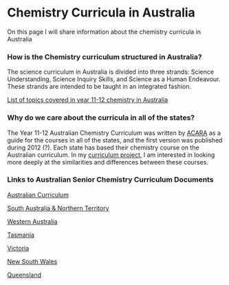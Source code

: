 <h1>Chemistry Curricula in Australia</h1>

<p>On this page I will share information about the chemistry curricula in Australia</p>

<h3>How is the Chemistry curriculum structured in Australia?</h3>

<p>The science curriculum in Australia is divided into three strands: Science Understanding, Science Inquiry Skills, and Science as a Human Endeavour. These strands are intended to be taught in an integrated fashion.</p>

<p><a href="https://gfirmer.github.io/Chem-Ed-Doctorate/Topics">List of topics covered in year 11-12 chemistry in Australia</a>

<h3>Why do we care about the curricula in all of the states?</h3>

<p>The Year 11-12 Australian Chemistry Curriculum was written by <a href="https://www.acara.edu.au/curriculum/history-of-the-australian-curriculum/development-of-australian-curriculum">ACARA</a> as a guide for the courses in all of the states, and the first version was published during 2012 (?). Each state has based their chemistry course on the Australian curriculum. In my <a href="https://github.com/GFirmer/Chemistry-teacher/projects/1">curriculum project</a>, I am interested in looking more deeply at the similarities and differences between these courses.</p>

<h3>Links to Australian Senior Chemistry Curriculum Documents</h3>

<p><a href="https://www.australiancurriculum.edu.au/senior-secondary-curriculum/science/chemistry/">Australian Curriculum</a></p>

<p><a href="https://www.sace.sa.edu.au/web/chemistry">South Australia & Northern Territory</a></p>

<p><a href="https://senior-secondary.scsa.wa.edu.au/syllabus-and-support-materials/science/chemistry">Western Australia</a></p>

<p><a href="https://www.tasc.tas.gov.au/students/courses/science/chm415115-4/">Tasmania</a></p>

<p><a href="https://www.vcaa.vic.edu.au/curriculum/vce/vce-study-designs/chemistry/Pages/index.aspx">Victoria</a></p>

<p><a href="https://educationstandards.nsw.edu.au/wps/portal/nesa/11-12/stage-6-learning-areas/stage-6-science/chemistry-2017">New South Wales</a></p>

<p><a href="https://www.qcaa.qld.edu.au/senior/senior-subjects/sciences/chemistry/syllabus">Queensland</a></p>

